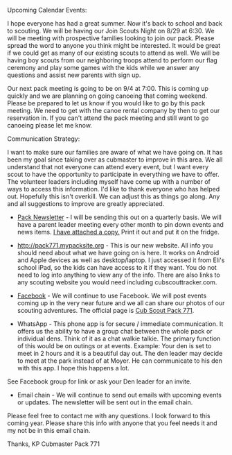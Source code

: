 Upcoming Calendar Events:

I hope everyone has had a great summer. Now it's back to school and back to scouting. We will be having our Join Scouts Night on 8/29 at 6:30. We will be meeting with prospective families looking to join our pack. Please spread the word to anyone you think might be interested. It would be great if we could get as many of our existing scouts to attend as well. We will be having boy scouts from our neighboring troops attend to perform our flag ceremony and play some games with the kids while we answer any questions and assist new parents with sign up. 

Our next pack meeting is going to be on 9/4 at 7:00. This is coming up quickly and we are planning on going canoeing that coming weekend. Please be prepared to let us know if you would like to go by this pack meeting. We need to get with the canoe rental company by then to get our reservation in. If you can't attend the pack meeting and still want to go canoeing please let me know. 

Communication Strategy:

I want to make sure our families are aware of what we have going on. It has been my goal since taking over as cubmaster to improve in this area. We all understand that not everyone can attend every event, but I want every scout to have the opportunity to participate in everything we have to offer. The volunteer leaders including myself have come up with a number of ways to access this information. I'd like to thank everyone who has helped out. Hopefully this isn't overkill. We can adjust this as things go along. Any and all suggestions to improve are greatly appreciated.

* [Pack Newsletter](./20180820-attachments/771_Newsletter.pdf) - I will be sending this out on a quarterly basis. We will have a parent leader meeting every other month to pin down events and news items. [ I have attached a copy.](./20180820-attachments/771_Newsletter.pdf) Print it out and put it on the fridge.

* http://pack771.mypacksite.org - This is our new website. All info you should need about what we have going on is here. It works on Android and Apple devices as well as desktop/laptop. I just accessed it from Eli's school iPad, so the kids can have access to it if they want. You do not need to log into anything to view any of the info. There are also links to any scouting website you would need including cubscouttracker.com.

* [Facebook](https://www.facebook.com/groups/1774862539414394/) - We will continue to use Facebook. We will post events coming up in the very near future and we all can share our photos of our scouting adventures. The official page is [Cub Scout Pack 771](https://www.facebook.com/groups/1774862539414394/).

* WhatsApp - This phone app is for secure / immediate communication. It offers us the ability to have a group chat between the whole pack or individual dens. Think of it as a chat walkie talkie. The primary function of this would be on outings or at events. Example: Your den is set to meet in 2 hours and it is a beautiful day out. The den leader may decide to meet at the park instead of at Moyer. He can communicate to his den with this app. I hope this happens a lot.

See Facebook group for link or ask your Den leader for an invite.

* Email chain - We will continue to send out emails with upcoming events or updates. The newsletter will be sent out in the email chain.

Please feel free to contact me with any questions. I look forward to this coming year. Please share this info with anyone that you feel needs it and my not be in this email chain.

Thanks,
KP
Cubmaster Pack 771

